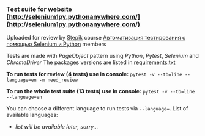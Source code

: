### Test suite for website [http://selenium1py.pythonanywhere.com/](http://selenium1py.pythonanywhere.com/)

Uploaded for review by [Stepik](https://stepik.org) course [Автоматизация тестирования с помощью Selenium и Python](https://stepik.org/course/575) members

Tests are made with *PageObject* pattern using *Python*, *Pytest*, *Selenium* and *ChromeDriver*
The packages versions are listed in [requirements.txt](/requirements.txt)


**To run tests for review (4 tests) use in console:**
`pytest -v --tb=line --language=en -m need_review`

**To run the whole test suite (13 tests) use in console:**
`pytest -v --tb=line --language=en`


You can choose a different language to run tests via `--language=`.
List of available languages:
+ *list will be available later, sorry...*
